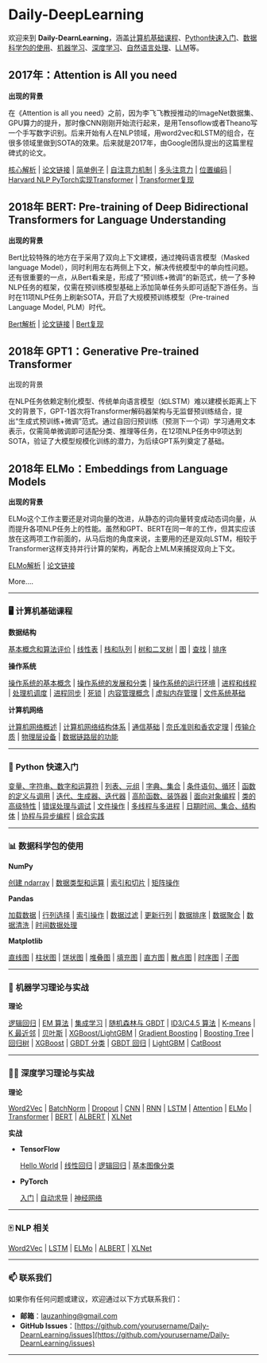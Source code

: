 #  **Daily-DeepLearning** 

欢迎来到 **Daily-DearnLearning**，涵盖[计算机基础课程](07-BaseClass/)、[Python快速入门](01-Python/)、[数据科学包的使用](05-Machine-Learning-Code/数据分析工具/)、[机器学习](02-Machine-Learning/)、[深度学习](03-Deep-Learning/)、[自然语言处理](04-NLP/)、[LLM](08-LLM/)等。

## 2017年：Attention is All you need

**出现的背景**

在《Attention is all you need》之前，因为李飞飞教授推动的ImageNet数据集、GPU算力的提升，那时像CNN刚刚开始流行起来，是用Tensoflow或者Theano写一个手写数字识别。后来开始有人在NLP领域，用word2vec和LSTM的组合，在很多领域里做到SOTA的效果。后来就是2017年，由Google团队提出的这篇里程碑式的论文。

[核心解析](08-LLM/Attentionisallyouneed/核心解析.md) | [论文链接](08-LLM/Attentionisallyouneed/attentionisallyouneed.pdf)  | [简单例子](08-LLM/Attentionisallyouneed/example.md) | [自注意力机制](08-LLM/Attentionisallyouneed/selfattention.md) | [多头注意力](08-LLM/Attentionisallyouneed/multihead.md) | [位置编码](08-LLM/Attentionisallyouneed/positionalencoding.md) | [Harvard NLP PyTorch实现Transformer](https://nlp.seas.harvard.edu/2018/04/03/attention.html) | [Transformer复现](08-LLM/Attentionisallyouneed/Transformer_code.md)

## 2018年 BERT: Pre-training of Deep Bidirectional Transformers for Language Understanding

**出现的背景**

Bert比较特殊的地方在于采用了双向上下文建模，通过掩码语言模型（Masked language Model），同时利用左右两侧上下文，解决传统模型中的单向性问题。还有很重要的一点，从Bert看来是，形成了“预训练+微调”的新范式，统一了多种NLP任务的框架，仅需在预训练模型基础上添加简单任务头即可适配下游任务。当时在11项NLP任务上刷新SOTA，开启了大规模预训练模型（Pre-trained Language Model, PLM）时代。

[Bert解析](08-LLM/Bert/核心解析.md) | [论文链接](https://arxiv.org/abs/1810.04805) | [Bert复现](08-LLM/Bert/Bert_code.md)

## 2018年 GPT1：Generative Pre-trained Transformer

出现的背景

在NLP任务依赖定制化模型、传统单向语言模型（如LSTM）难以建模长距离上下文的背景下，GPT-1首次将Transformer解码器架构与无监督预训练结合，提出“生成式预训练+微调”范式。通过自回归预训练（预测下一个词）学习通用文本表示，仅需简单微调即可适配分类、推理等任务，在12项NLP任务中9项达到SOTA，验证了大模型规模化训练的潜力，为后续GPT系列奠定了基础。

## 2018年  ELMo：Embeddings from Language Models

**出现的背景**

ELMo这个工作主要还是对词向量的改进，从静态的词向量转变成动态词向量，从而提升各项NLP任务上的性能。虽然和GPT、BERT在同一年的工作，但其实应该放在这两项工作前面的，从马后炮的角度来说，主要用的还是双向LSTM，相较于Transformer这样支持并行计算的架构，再配合上MLM来捕捉双向上下文。

[ELMo解析](08-LLM/ELMo/核心解析.md) | [论文链接](https://arxiv.org/abs/1802.05365)

More....

---

### 🖥️ **计算机基础课程**  
**数据结构**  

[基本概念和算法评价](07-BaseClass/Ds/01基本概念和算法评价.md) | [线性表](07-BaseClass/Ds/02线性表.md) | [栈和队列](07-BaseClass/Ds/03栈和队列.md) | [树和二叉树](07-BaseClass/Ds/04树和二叉树.md) | [图](07-BaseClass/Ds/05图.md) | [查找](07-BaseClass/Ds/06查找.md) | [排序](07-BaseClass/Ds/07排序.md)  

**操作系统**  

[操作系统的基本概念](07-BaseClass/Os/01操作系统的基本概念.md) | [操作系统的发展和分类](07-BaseClass/Os/02操作系统的发展和分类.md) | [操作系统的运行环境](07-BaseClass/Os/03操作系统的运行环境.md) | [进程和线程](07-BaseClass/Os/04进程与线程.md) | [处理机调度](07-BaseClass/Os/05处理机调度.md) | [进程同步](07-BaseClass/Os/06进程同步.md) | [死锁](07-BaseClass/Os/07死锁.md) | [内容管理概念](07-BaseClass/Os/08内容管理概念.md) | [虚拟内存管理](07-BaseClass/Os/09虚拟内存管理.md) | [文件系统基础](07-BaseClass/Os/10文件系统基础.md)  

**计算机网络**  

[计算机网络概述](07-BaseClass/Cn/01计算机网络概述.md) | [计算机网络结构体系](07-BaseClass/Cn/02计算机网络结构体系.md) | [通信基础](07-BaseClass/Cn/03通信基础.md) | [奈氏准则和香农定理](07-BaseClass/Cn/04奈氏准则和香农定理.md) | [传输介质](07-BaseClass/Cn/05传输介质.md) | [物理层设备](07-BaseClass/Cn/06物理层设备.md) | [数据链路层的功能](07-BaseClass/Cn/07数据链路层的功能.md)  

---

### 🐍 **Python 快速入门**  
[变量、字符串、数字和运算符](01-Python/Day01.md) |  [列表、元组](01-Python/Day02.md) |  [字典、集合](01-Python/Day03.md) |  [条件语句、循环](01-Python/Day04.md) | [函数的定义与调用](01-Python/Day05.md) | [迭代、生成器、迭代器](01-Python/Day06.md) | [高阶函数、装饰器](01-Python/Day07.md) | [面向对象编程](01-Python/Day08.md) | [类的高级特性](01-Python/Day09.md) | [错误处理与调试](01-Python/Day10.md) | [文件操作](01-Python/Day11.md) | [多线程与多进程](01-Python/Day12.md) | [日期时间、集合、结构体](01-Python/Day13.md) | [协程与异步编程](01-Python/Day14.md) | [综合实践](01-Python/Day15.md)  

---

### 📊 **数据科学包的使用**  
**NumPy**  

[创建 ndarray](05-Machine-Learning-Code/数据分析工具/Numpy/创建ndarray.md) | [数据类型和运算](05-Machine-Learning-Code/数据分析工具/Numpy/数据类型和运算.md) | [索引和切片](05-Machine-Learning-Code/数据分析工具/Numpy/索引和切片.md) | [矩阵操作](05-Machine-Learning-Code/数据分析工具/Numpy/矩阵操作.md)  

**Pandas**  

[加载数据](05-Machine-Learning-Code/数据分析工具/Pandas/1_Loading.ipynb) | [行列选择](05-Machine-Learning-Code/数据分析工具/Pandas/2_Select_row_and_columns.ipynb) | [索引操作](05-Machine-Learning-Code/数据分析工具/Pandas/3_Set_reset_use_indexes.ipynb) | [数据过滤](05-Machine-Learning-Code/数据分析工具/Pandas/4_Filtering.ipynb) | [更新行列](05-Machine-Learning-Code/数据分析工具/Pandas/5_update_rows_columns.ipynb) | [数据排序](05-Machine-Learning-Code/数据分析工具/Pandas/7_sort_data.ipynb) | [数据聚合](05-Machine-Learning-Code/数据分析工具/Pandas/8_Grouping_Aggregating.ipynb) | [数据清洗](05-Machine-Learning-Code/数据分析工具/Pandas/9_Cleaning_Data.ipynb) | [时间数据处理](05-Machine-Learning-Code/数据分析工具/Pandas/10_WorkingWithDatesAndTimeSertesData.ipynb)  

**Matplotlib**  

[直线图](05-Machine-Learning-Code/数据分析工具/Matplotlib/1_creating_and_customizing_plots.ipynb) | [柱状图](05-Machine-Learning-Code/数据分析工具/Matplotlib/2_Bar_charts.ipynb) | [饼状图](05-Machine-Learning-Code/数据分析工具/Matplotlib/3_Pie.ipynb) | [堆叠图](05-Machine-Learning-Code/数据分析工具/Matplotlib/4_stack.ipynb) | [填充图](05-Machine-Learning-Code/数据分析工具/Matplotlib/5_Line_Filling_Area.ipynb) | [直方图](05-Machine-Learning-Code/数据分析工具/Matplotlib/6_histograms.ipynb) | [散点图](05-Machine-Learning-Code/数据分析工具/Matplotlib/7_Scatter.ipynb) | [时序图](05-Machine-Learning-Code/数据分析工具/Matplotlib/8_Time_Series_Data.ipynb) | [子图](05-Machine-Learning-Code/数据分析工具/Matplotlib/10_subplot.ipynb)  

---

### 🤖 **机器学习理论与实战**  
**理论**  

[逻辑回归](02-Machine-Learning/逻辑回归.md) | [EM 算法](02-Machine-Learning/EM算法.md) | [集成学习](02-Machine-Learning/集成学习入门.md) | [随机森林与 GBDT](02-Machine-Learning/随机森林和GBDT.md) | [ID3/C4.5 算法](02-Machine-Learning/ID3和C4.5算法.md) | [K-means](02-Machine-Learning/K-means.md) | [K 最近邻](02-Machine-Learning/K最近邻.md) | [贝叶斯](02-Machine-Learning/贝叶斯.md) | [XGBoost/LightGBM](02-Machine-Learning/XgBoost和LightGBM.md) | [Gradient Boosting](02-Machine-Learning/Gradient_Boosting.md) | [Boosting Tree](https://mp.weixin.qq.com/s/Cdi0CcWDLgS6Kk7Kx71Vaw) | [回归树](https://mp.weixin.qq.com/s/XiTH-8FY5Aw-p_1Ifhx4oQ) | [XGBoost](02-Machine-Learning/XgBoost.md) | [GBDT 分类](02-Machine-Learning/GBDT分类.md) | [GBDT 回归](02-Machine-Learning/GBDT回归.md) | [LightGBM](02-Machine-Learning/LightGBM.md) | [CatBoost](02-Machine-Learning/CatBoost.md)  

---

### 🏊‍♀️ **深度学习理论与实战**  
**理论**  

[Word2Vec](03-Deep-Learning/Word2Vec.md) | [BatchNorm](03-Deep-Learning/BatchNorm.md) | [Dropout](03-Deep-Learning/Dropout.md) | [CNN](03-Deep-Learning/CNN.md) | [RNN](03-Deep-Learning/RNN.md) | [LSTM](03-Deep-Learning/LSTM.md) | [Attention](03-Deep-Learning/Attention.md) | [ELMo](03-Deep-Learning/ELMo.md) | [Transformer](03-Deep-Learning/Transformer.md) | [BERT](03-Deep-Learning/BERT.md) | [ALBERT](03-Deep-Learning/ALBERT.md) | [XLNet](03-Deep-Learning/XLNet.md)  

**实战**  

- **TensorFlow**  
  
  [Hello World](06-Deep-Learning-Code/Tensorflow/Helloworld.md) | [线性回归](06-Deep-Learning-Code/Tensorflow/linear_regression.md) | [逻辑回归](06-Deep-Learning-Code/Tensorflow/logistic_regression.md) | [基本图像分类](06-Deep-Learning-Code/Tensorflow/基本图像分类.ipynb)  
- **PyTorch**  
  
  [入门](06-Deep-Learning-Code/pytorch/gettingstart.md) | [自动求导](06-Deep-Learning-Code/pytorch/autograd.ipynb) | [神经网络](06-Deep-Learning-Code/pytorch/NeuralNetworks.ipynb)  

---

### 🀄 **NLP 相关**  
[Word2Vec](03-Deep-Learning/Word2Vec.md) | [LSTM](03-Deep-Learning/LSTM.md) | [ELMo](03-Deep-Learning/ELMo.md) | [ALBERT](03-Deep-Learning/ALBERT.md) | [XLNet](03-Deep-Learning/XLNet.md)  

---

### 📫 **联系我们**  

如果你有任何问题或建议，欢迎通过以下方式联系我们：  

- **邮箱**：[lauzanhing@gmail.com](mailto:lauzanhing@gmail.com)  
- **GitHub Issues**：[https://github.com/yourusername/Daily-DearnLearning/issues](https://github.com/yourusername/Daily-DearnLearning/issues)  

---
